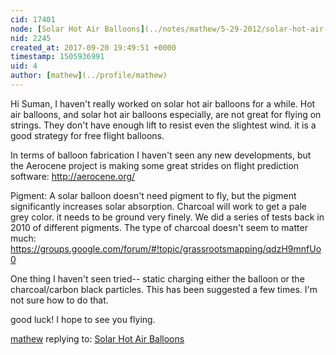 ```yaml
---
cid: 17401
node: [Solar Hot Air Balloons](../notes/mathew/5-29-2012/solar-hot-air-balloons)
nid: 2245
created_at: 2017-09-20 19:49:51 +0000
timestamp: 1505936991
uid: 4
author: [mathew](../profile/mathew)
---
```


Hi Suman,
I haven't really worked on solar hot air balloons for a while. Hot air balloons, and solar hot air balloons especially, are not great for flying on strings. They don't have enough lift to resist even the slightest wind.  it is a good strategy for free flight balloons. 

In terms of balloon fabrication I haven't seen any new developments, but the Aerocene project is making some great strides on flight prediction software:
http://aerocene.org/

Pigment:
A solar balloon doesn't need pigment to fly, but the pigment significantly increases solar absorption.  Charcoal will work to get a pale grey color. it needs to be ground very finely.  We did a series of tests back in 2010 of different pigments. The type of charcoal doesn't seem to matter much:
https://groups.google.com/forum/#!topic/grassrootsmapping/qdzH9mnfUo0

One thing I haven't seen tried-- static charging either the balloon or the charcoal/carbon black particles. This has been suggested a few times. I'm not sure how to do that.

good luck! I hope to see you flying.



[mathew](../profile/mathew) replying to: [Solar Hot Air Balloons](../notes/mathew/5-29-2012/solar-hot-air-balloons)

